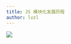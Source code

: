 ```yaml
---
title: JS 模块化发展历程
author: lvzl
---
```


<img src="https://mp-cb2e47ef-a802-469a-a81c-2b6efa9f8b60.cdn.bspapp.com/blog-resource/images/模块化发展历程.jpg" />
